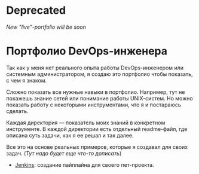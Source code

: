 # Deprecated
*New "live"-portfolio will be soon*

# Портфолио DevOps-инженера

Так как у меня нет реального опыта работы DevOps-инженером или системным администратором, я создаю это портфолио чтобы показать, с чем я знаком.

Сложно показать все нужные навыки в портфолио. Например, тут не покажешь знание сетей или понимание работы UNIX-систем. Но можно показать работу с некоторыми инструментами, что я и постараюсь сделать.

Каждая директория — показатель моих знаний в конкретном инструменте. В каждой директории есть отдельный readme-файл, где описана суть задачи, как я ее решал и так далее.

Все это на основе реальных примеров, которые я создавал для своих задач. (*Тут надо будет еще что-то дописать*)

* [Jenkins](./jenkins): создание пайплайна для своего пет-проекта.
